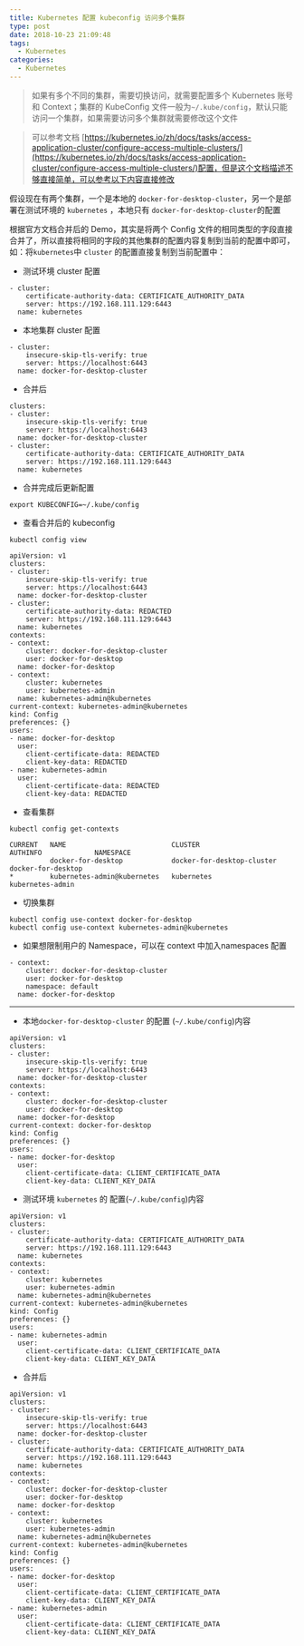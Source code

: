 ```yaml
---
title: Kubernetes 配置 kubeconfig 访问多个集群
type: post
date: 2018-10-23 21:09:48
tags:
  - Kubernetes
categories:
  - Kubernetes
---
```


> 如果有多个不同的集群，需要切换访问，就需要配置多个 Kubernetes 账号和 Context；集群的 KubeConfig 文件一般为`~/.kube/config`，默认只能访问一个集群，如果需要访问多个集群就需要修改这个文件

> 可以参考文档 [https://kubernetes.io/zh/docs/tasks/access-application-cluster/configure-access-multiple-clusters/](https://kubernetes.io/zh/docs/tasks/access-application-cluster/configure-access-multiple-clusters/)配置，但是这个文档描述不够直接简单，可以参考以下内容直接修改

假设现在有两个集群，一个是本地的 `docker-for-desktop-cluster`，另一个是部署在测试环境的 `kubernetes` ，本地只有 `docker-for-desktop-cluster`的配置

根据官方文档合并后的 Demo，其实是将两个 Config 文件的相同类型的字段直接合并了，所以直接将相同的字段的其他集群的配置内容复制到当前的配置中即可，如：将`kubernetes`中 `cluster` 的配置直接复制到当前配置中：

- 测试环境 cluster 配置

```
- cluster:
    certificate-authority-data: CERTIFICATE_AUTHORITY_DATA
    server: https://192.168.111.129:6443
  name: kubernetes

```

- 本地集群 cluster 配置

```
- cluster:
    insecure-skip-tls-verify: true
    server: https://localhost:6443
  name: docker-for-desktop-cluster
```

- 合并后

```
clusters:
- cluster:
    insecure-skip-tls-verify: true
    server: https://localhost:6443
  name: docker-for-desktop-cluster
- cluster:
    certificate-authority-data: CERTIFICATE_AUTHORITY_DATA
    server: https://192.168.111.129:6443
  name: kubernetes
```

- 合并完成后更新配置

```
export KUBECONFIG=~/.kube/config
```

- 查看合并后的 kubeconfig

```
kubectl config view
```

```
apiVersion: v1
clusters:
- cluster:
    insecure-skip-tls-verify: true
    server: https://localhost:6443
  name: docker-for-desktop-cluster
- cluster:
    certificate-authority-data: REDACTED
    server: https://192.168.111.129:6443
  name: kubernetes
contexts:
- context:
    cluster: docker-for-desktop-cluster
    user: docker-for-desktop
  name: docker-for-desktop
- context:
    cluster: kubernetes
    user: kubernetes-admin
  name: kubernetes-admin@kubernetes
current-context: kubernetes-admin@kubernetes
kind: Config
preferences: {}
users:
- name: docker-for-desktop
  user:
    client-certificate-data: REDACTED
    client-key-data: REDACTED
- name: kubernetes-admin
  user:
    client-certificate-data: REDACTED
    client-key-data: REDACTED
```

- 查看集群

```
kubectl config get-contexts
```

```
CURRENT   NAME                          CLUSTER                      AUTHINFO             NAMESPACE
          docker-for-desktop            docker-for-desktop-cluster   docker-for-desktop
*         kubernetes-admin@kubernetes   kubernetes                   kubernetes-admin
```

- 切换集群

```
kubectl config use-context docker-for-desktop
kubectl config use-context kubernetes-admin@kubernetes
```

- 如果想限制用户的 Namespace，可以在 context 中加入namespaces 配置

```
- context:
    cluster: docker-for-desktop-cluster
    user: docker-for-desktop
    namespace: default
  name: docker-for-desktop
```

---

- 本地`docker-for-desktop-cluster` 的配置 (`~/.kube/config`)内容

```
apiVersion: v1
clusters:
- cluster:
    insecure-skip-tls-verify: true
    server: https://localhost:6443
  name: docker-for-desktop-cluster
contexts:
- context:
    cluster: docker-for-desktop-cluster
    user: docker-for-desktop
  name: docker-for-desktop
current-context: docker-for-desktop
kind: Config
preferences: {}
users:
- name: docker-for-desktop
  user:
    client-certificate-data: CLIENT_CERTIFICATE_DATA
    client-key-data: CLIENT_KEY_DATA
```

- 测试环境 `kubernetes` 的 配置(`~/.kube/config`)内容

```
apiVersion: v1
clusters:
- cluster:
    certificate-authority-data: CERTIFICATE_AUTHORITY_DATA
    server: https://192.168.111.129:6443
  name: kubernetes
contexts:
- context:
    cluster: kubernetes
    user: kubernetes-admin
  name: kubernetes-admin@kubernetes
current-context: kubernetes-admin@kubernetes
kind: Config
preferences: {}
users:
- name: kubernetes-admin
  user:
    client-certificate-data: CLIENT_CERTIFICATE_DATA
    client-key-data: CLIENT_KEY_DATA
```

- 合并后

```
apiVersion: v1
clusters:
- cluster:
    insecure-skip-tls-verify: true
    server: https://localhost:6443
  name: docker-for-desktop-cluster
- cluster:
    certificate-authority-data: CERTIFICATE_AUTHORITY_DATA
    server: https://192.168.111.129:6443
  name: kubernetes
contexts:
- context:
    cluster: docker-for-desktop-cluster
    user: docker-for-desktop
  name: docker-for-desktop
- context:
    cluster: kubernetes
    user: kubernetes-admin
  name: kubernetes-admin@kubernetes
current-context: kubernetes-admin@kubernetes
kind: Config
preferences: {}
users:
- name: docker-for-desktop
  user:
    client-certificate-data: CLIENT_CERTIFICATE_DATA
    client-key-data: CLIENT_KEY_DATA
- name: kubernetes-admin
  user:
    client-certificate-data: CLIENT_CERTIFICATE_DATA
    client-key-data: CLIENT_KEY_DATA
```
